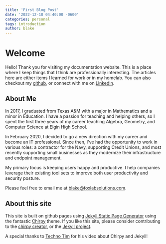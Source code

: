 ```yaml
---
title: 'First Blog Post'
date: '2022-12-18 04:40:00 -0600'
categories: personal
tags: introduction    
author: blake
---
```


# Welcome

Hello! Thank you for visiting my documentation website. This is a place where I keep things that I think are professionally interesting. The articles here are either items I learned for work or in my homelab. You can also checkout my [github](https://github.com/blakejfox), or connect with me on [LinkedIn](https://www.linkedin.com/in/blake-fox-b2a3171b2/).

<h2> About Me </h2>

In 2017, I graduated from Texas A&M with a major in Mathematics and a minor in Education. I have a passion for teaching and helping others, so I spent the first three years of my career teaching Algebra, Geometry, and Computer Science at Elgin High School. 

In February 2020, I decided to go a new direction with my career and become an IT professional. Since then, I've had the opportunity to work in various roles: a contractor for the Navy, supporting Credit Unions, and most recently supporting small businesses as they modernize their infrastructure and endpoint management.

My primary focus is keeping users happy and productive. I help companies leverage their existing tool sets to improve both user productivity and security posture. 

Please feel free to email me at blake@foxlabsolutions.com. 

<h2> About this site </h2>

This site is built on github pages using [Jekyll Static Page Generator](https://github.com/jekyll/jekyll) using the fantastic [Chirpy](https://github.com/cotes2020/jekyll-theme-chirpy) theme. If you like this site, please consider contributing to the [chirpy creator](https://ko-fi.com/coteschung), or the [Jekyll project](https://github.com/jekyll/jekyll). 

A special thanks to [Techno Tim](https://docs.technotim.live/posts/jekyll-docs-site/) for his video about Chirpy and Jekyll!
